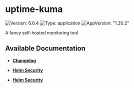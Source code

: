 # uptime-kuma

![Version: 6.0.4](https://img.shields.io/badge/Version-6.0.4-informational?style=flat-square) ![Type: application](https://img.shields.io/badge/Type-application-informational?style=flat-square) ![AppVersion: "1.20.2"](https://img.shields.io/badge/AppVersion-"1.20.2"-informational?style=flat-square)

A fancy self-hosted monitoring tool

## Available Documentation

- [**Changelog**](CHANGELOG)

- [**Helm Security**](container-security)

- [**Helm Security**](helm-security)

